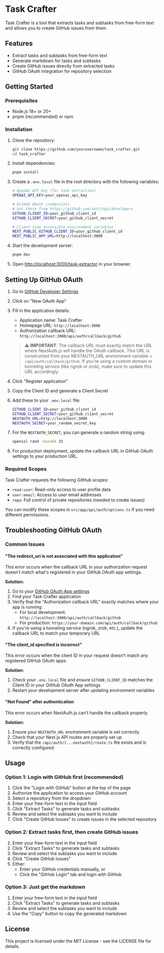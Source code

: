 # Task Crafter

Task Crafter is a tool that extracts tasks and subtasks from free-form text and allows you to create GitHub issues from them.

## Features

- Extract tasks and subtasks from free-form text
- Generate markdown for tasks and subtasks
- Create GitHub issues directly from extracted tasks
- GitHub OAuth integration for repository selection

## Getting Started

### Prerequisites

- Node.js 18+ or 20+
- pnpm (recommended) or npm

### Installation

1. Clone the repository:

   ```bash
   git clone https://github.com/yourusername/task_crafter.git
   cd task_crafter
   ```

2. Install dependencies:

   ```bash
   pnpm install
   ```

3. Create a `.env.local` file in the root directory with the following variables:

   ```bash
   # OpenAI API Key (for task extraction)
   OPENAI_API_KEY=your_openai_api_key

   # GitHub OAuth credentials
   # Get these from https://github.com/settings/developers
   GITHUB_CLIENT_ID=your_github_client_id
   GITHUB_CLIENT_SECRET=your_github_client_secret

   # Client-side accessible environment variables
   NEXT_PUBLIC_GITHUB_CLIENT_ID=your_github_client_id
   NEXT_PUBLIC_APP_URL=http://localhost:3000
   ```

4. Start the development server:

   ```bash
   pnpm dev
   ```

5. Open [http://localhost:3000/task-extractor](http://localhost:3000/task-extractor) in your browser.

## Setting Up GitHub OAuth

1. Go to [GitHub Developer Settings](https://github.com/settings/developers)
2. Click on "New OAuth App"
3. Fill in the application details:
   - Application name: Task Crafter
   - Homepage URL: `http://localhost:3000`
   - Authorization callback URL: `http://localhost:3000/api/auth/callback/github`

   > ⚠️ **IMPORTANT**: The callback URL must exactly match the URL where NextAuth.js will handle the OAuth callback.
   > This URL is constructed from your NEXTAUTH_URL environment variable + `/api/auth/callback/github`.
   > If you're using a custom domain or tunneling service (like ngrok or zrok), make sure to update this URL accordingly.

4. Click "Register application"
5. Copy the Client ID and generate a Client Secret
6. Add these to your `.env.local` file:

   ```bash
   GITHUB_CLIENT_ID=your_github_client_id
   GITHUB_CLIENT_SECRET=your_github_client_secret
   NEXTAUTH_URL=http://localhost:3000
   NEXTAUTH_SECRET=your_random_secret_key
   ```

7. For the `NEXTAUTH_SECRET`, you can generate a random string using:

   ```bash
   openssl rand -base64 32
   ```

8. For production deployment, update the callback URL in GitHub OAuth settings to your production URL.

### Required Scopes

Task Crafter requests the following GitHub scopes:

- `read:user`: Read-only access to user profile data
- `user:email`: Access to user email addresses
- `repo`: Full control of private repositories (needed to create issues)

You can modify these scopes in `src/app/api/auth/options.ts` if you need different permissions.

## Troubleshooting GitHub OAuth

### Common Issues

#### "The redirect_uri is not associated with this application"

This error occurs when the callback URL in your authorization request doesn't match what's registered in your GitHub OAuth app settings.

**Solution:**

1. Go to your [GitHub OAuth App settings](https://github.com/settings/developers)
2. Find your Task Crafter application
3. Verify that the "Authorization callback URL" exactly matches where your app is running:
   - For local development: `http://localhost:3000/api/auth/callback/github`
   - For production: `https://your-domain.com/api/auth/callback/github`
4. If you're using a tunneling service (ngrok, zrok, etc.), update the callback URL to match your temporary URL

#### "The client_id specified is incorrect"

This error occurs when the client ID in your request doesn't match any registered GitHub OAuth apps.

**Solution:**

1. Check your `.env.local` file and ensure `GITHUB_CLIENT_ID` matches the Client ID in your GitHub OAuth App settings
2. Restart your development server after updating environment variables

#### "Not Found" after authentication

This error occurs when NextAuth.js can't handle the callback properly.

**Solution:**

1. Ensure your `NEXTAUTH_URL` environment variable is set correctly
2. Check that your Next.js API routes are properly set up
3. Verify that the `/api/auth/[...nextauth]/route.ts` file exists and is correctly configured

## Usage

### Option 1: Login with GitHub first (recommended)

1. Click the "Login with GitHub" button at the top of the page
2. Authorize the application to access your GitHub account
3. Select a repository from the dropdown
4. Enter your free-form text in the input field
5. Click "Extract Tasks" to generate tasks and subtasks
6. Review and select the subtasks you want to include
7. Click "Create GitHub Issues" to create issues in the selected repository

### Option 2: Extract tasks first, then create GitHub issues

1. Enter your free-form text in the input field
2. Click "Extract Tasks" to generate tasks and subtasks
3. Review and select the subtasks you want to include
4. Click "Create GitHub Issues"
5. Either:
   - Enter your GitHub credentials manually, or
   - Click the "GitHub Login" tab and login with GitHub

### Option 3: Just get the markdown

1. Enter your free-form text in the input field
2. Click "Extract Tasks" to generate tasks and subtasks
3. Review and select the subtasks you want to include
4. Use the "Copy" button to copy the generated markdown

## License

This project is licensed under the MIT License - see the LICENSE file for details.
